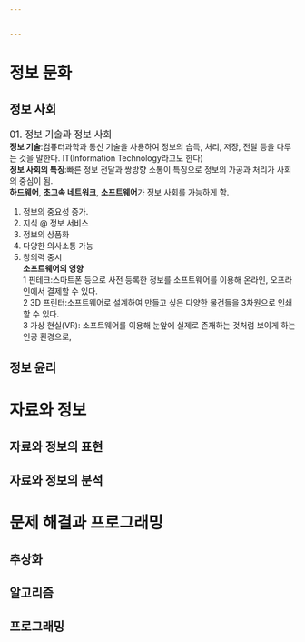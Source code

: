 ```yaml
---


---
```


<h1 id="정보-문화">정보 문화</h1>
<h2 id="정보-사회">정보 사회</h2>
<p><big>01. 정보 기술과 정보 사회</big><br>
<strong>정보 기술</strong>:컴퓨터과학과 통신 기술을 사용하여 정보의 습득, 처리, 저장, 전달 등을 다루는 것을 말한다. IT(Information Technology라고도 한다)<br>
<strong>정보 사회의 특징</strong>:빠른 정보 전달과 쌍방향 소통이 특징으로 정보의 가공과 처리가 사회의 중심이 됨.<br>
<strong>하드웨어</strong>, <strong>초고속 네트워크</strong>, <strong>소프트웨어</strong>가 정보 사회를 가능하게 함.</p>
<ol>
<li>정보의 중요성 증가.</li>
<li>지식 @ 정보 서비스</li>
<li>정보의 상품화</li>
<li>다양한 의사소통 가능</li>
<li>창의력 중시<br>
<strong>소프트웨어의 영향</strong><br>
1 핀테크:스마트폰 등으로 사전 등록한 정보를 소프트웨어를 이용해 온라인, 오프라인에서 결제할 수 있다.<br>
2 3D 프린터:소프트웨어로 설계하여 만들고 싶은 다양한 물건들을 3차원으로 인쇄할 수 있다.<br>
3 가상 현실(VR): 소프트웨어를 이용해 눈앞에 실제로 존재하는 것처럼 보이게 하는 인공 환경으로,</li>
</ol>
<h2 id="정보-윤리">정보 윤리</h2>
<h1 id="자료와-정보">자료와 정보</h1>
<h2 id="자료와-정보의-표현">자료와 정보의 표현</h2>
<h2 id="자료와-정보의-분석">자료와 정보의 분석</h2>
<h1 id="문제-해결과-프로그래밍">문제 해결과 프로그래밍</h1>
<h2 id="추상화">추상화</h2>
<h2 id="알고리즘">알고리즘</h2>
<h2 id="프로그래밍">프로그래밍</h2>

